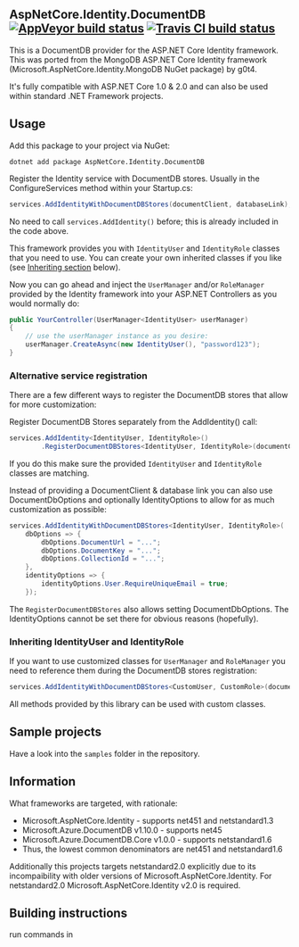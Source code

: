 
## AspNetCore.Identity.DocumentDB [![AppVeyor build status](https://ci.appveyor.com/api/projects/status/b27a4wvconad0c5k?svg=true)](https://ci.appveyor.com/project/FelschR/aspnetcore-identity-documentdb) [![Travis CI build status](https://travis-ci.org/FelschR/AspNetCore.Identity.DocumentDB.svg?branch=master)](https://travis-ci.org/FelschR/AspNetCore.Identity.DocumentDB?branch=master)

This is a DocumentDB provider for the ASP.NET Core Identity framework. This was ported from the MongoDB ASP.NET Core Identity framework (Microsoft.AspNetCore.Identity.MongoDB NuGet package) by g0t4.

It's fully compatible with ASP.NET Core 1.0 & 2.0 and can also be used within standard .NET Framework projects.

## Usage

Add this package to your project via NuGet:
```
dotnet add package AspNetCore.Identity.DocumentDB
```

Register the Identity service with DocumentDB stores. Usually in the ConfigureServices method within your Startup.cs:

```csharp
services.AddIdentityWithDocumentDBStores(documentClient, databaseLink);
```
No need to call `services.AddIdentity()` before; this is already included in the code above.

This framework provides you with `IdentityUser` and `IdentityRole` classes that you need to use. You can create your own inherited classes if you like (see [Inheriting section](#inheriting-identityuser-and-identityrole) below). 

Now you can go ahead and inject the `UserManager` and/or `RoleManager` provided by the Identity framework into your ASP.NET Controllers as you would normally do:

```csharp
public YourController(UserManager<IdentityUser> userManager)
{
	// use the userManager instance as you desire:
	userManager.CreateAsync(new IdentityUser(), "password123"); 
}
```

### Alternative service registration

There are a few different ways to register the DocumentDB stores that allow for more customization:

Register DocumentDB Stores separately from the AddIdentity() call:
```csharp
services.AddIdentity<IdentityUser, IdentityRole>()
		.RegisterDocumentDBStores<IdentityUser, IdentityRole>(documentClient, databaseLink);
```
If you do this make sure the provided `IdentityUser` and `IdentityRole` classes are matching.

Instead of providing a DocumentClient & database link you can also use DocumentDbOptions and optionally IdentityOptions to allow for as much customization as possible:
```csharp
services.AddIdentityWithDocumentDBStores<IdentityUser, IdentityRole>(
	dbOptions => {
		dbOptions.DocumentUrl = "...";
		dbOptions.DocumentKey = "...";
		dbOptions.CollectionId = "...";
	},
	identityOptions => {
		identityOptions.User.RequireUniqueEmail = true;
	});
```
The `RegisterDocumentDBStores` also allows setting DocumentDbOptions. The IdentityOptions cannot be set there for obvious reasons (hopefully).

### Inheriting IdentityUser and IdentityRole

If you want to use customized classes for `UserManager` and `RoleManager` you need to reference them during the DocumentDB stores registration:
```csharp
services.AddIdentityWithDocumentDBStores<CustomUser, CustomRole>(documentClient, databaseLink);
```
All methods provided by this library can be used with custom classes.

## Sample projects
Have a look into the `samples` folder in the repository.

## Information

What frameworks are targeted, with rationale:

- Microsoft.AspNetCore.Identity - supports net451 and netstandard1.3
- Microsoft.Azure.DocumentDB v1.10.0 - supports net45
- Microsoft.Azure.DocumentDB.Core v1.0.0 - supports netstandard1.6
- Thus, the lowest common denominators are net451 and netstandard1.6

Additionally this projects targets netstandard2.0 explicitly due to its incompaibility with older versions of Microsoft.AspNetCore.Identity.
For netstandard2.0 Microsoft.AspNetCore.Identity v2.0 is required.

## Building instructions

run commands in [](build.sh)
